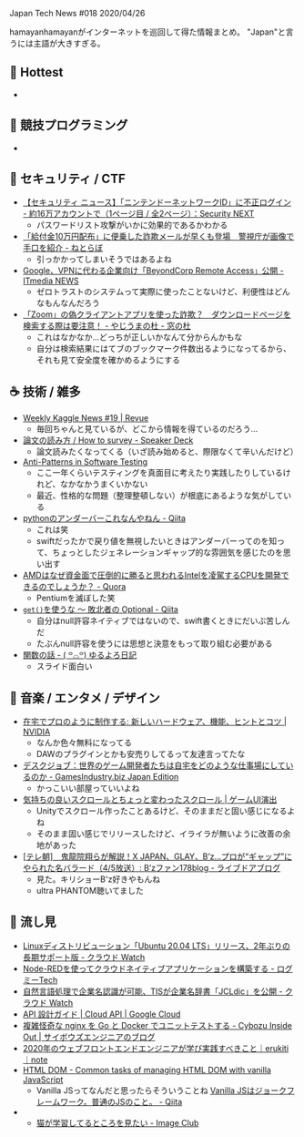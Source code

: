 Japan Tech News #018 2020/04/26

hamayanhamayanがインターネットを巡回して得た情報まとめ。
"Japan"と言うには主語が大きすぎる。

## 🎉 Hottest

- 

## 💪 競技プログラミング

- 

## 👻 セキュリティ / CTF

- [【セキュリティ ニュース】「ニンテンドーネットワークID」に不正ログイン - 約16万アカウントで（1ページ目 / 全2ページ）：Security NEXT](http://www.security-next.com/114457)
    - パスワードリスト攻撃がいかに効果的であるかわかる
- [「給付金10万円配布」に便乗した詐欺メールが早くも登場　警視庁が画像で手口を紹介 - ねとらぼ](https://nlab.itmedia.co.jp/nl/articles/2004/21/news130.html)
    - 引っかかってしまいそうではあるよね
- [Google、VPNに代わる企業向け「BeyondCorp Remote Access」公開 - ITmedia NEWS](https://www.itmedia.co.jp/news/articles/2004/21/news059.html)
    - ゼロトラストのシステムって実際に使ったことないけど、利便性はどんなもんなんだろう
- [「Zoom」の偽クライアントアプリを使った詐欺？　ダウンロードページを検索する際は要注意！ - やじうまの杜 - 窓の杜](https://forest.watch.impress.co.jp/docs/serial/yajiuma/1249533.html)
    - これはなかなか…どっちが正しいかなんて分からんかもな
    - 自分は検索結果にはてブのブックマーク件数出るようになってるから、それも見て安全度を確かめるようにする

## ☕ 技術 / 雑多

- [Weekly Kaggle News #19 | Revue](https://www.getrevue.co/profile/upura/issues/weekly-kaggle-news-19-241395)
    - 毎回ちゃんと見ているが、どこから情報を得ているのだろう…
- [論文の読み方 / How to survey - Speaker Deck](https://speakerdeck.com/kaityo256/how-to-survey)
    - 論文読みたくなってくる（いざ読み始めると、際限なくて辛いんだけど）
- [Anti-Patterns in Software Testing](https://www.softwaretestingmagazine.com/knowledge/anti-patterns-in-software-testing/)
    - ここ一年くらいテスティングを真面目に考えたり実践したりしているけれど、なかなかうまくいかない
    - 最近、性格的な問題（整理整頓しない）が根底にあるような気がしている
- [pythonのアンダーバーこれなんやねん - Qiita](https://qiita.com/kiii142/items/6879cb065ad4c5f0b901)
    - これは笑
    - swiftだったかで戻り値を無視したいときはアンダーバーってのを知って、ちょっとしたジェネレーションギャップ的な雰囲気を感じたのを思い出す
- [AMDはなぜ資金面で圧倒的に勝ると思われるIntelを凌駕するCPUを開発できるのでしょうか？ - Quora](https://jp.quora.com/AMD-ha-naze-shikin-men-de-attouteki-ni-masaru-to-omoi-wareru-Intel-wo-ryouga-suru-CPU-wo-kaihatsu-dekiru-node-shou-ka)
    - Pentiumを滅ぼした笑
- [`get()`を使うな ～ 敗北者の Optional - Qiita](https://qiita.com/BlueRayi/items/ef46496ef2ef36b9cbb7)
    - 自分はnull許容ネイティブではないので、swift書くときにだいぶ苦しんだ
    - たぶんnull許容を使うには思想と決意をもって取り組む必要がある
- [関数の話 - ( ꒪⌓꒪) ゆるよろ日記](https://yuroyoro.hatenablog.com/entry/2018/04/03/112830)
    - スライド面白い

## 🎵 音楽 / エンタメ / デザイン

- [在宅でプロのように制作する: 新しいハードウェア、機能、ヒントとコツ | NVIDIA](https://blogs.nvidia.co.jp/2020/04/23/rtx-studio-create-from-home/)
    - なんか色々無料になってる
    - DAWのプラグインとかも安売りしてるって友達言ってたな　
- [デスクジョブ：世界のゲーム開発者たちは自宅をどのような仕事場にしているのか - GamesIndustry.biz Japan Edition](https://jp.gamesindustry.biz/article/2004/20042403/)
    - かっこいい部屋っていいよね
- [気持ちの良いスクロールとちょっと変わったスクロール | ゲームUI演出](https://gameanimation.info/archives/1485)
    - Unityでスクロール作ったことあるけど、そのままだと固い感じになるよね
    - そのまま固い感じでリリースしたけど、イライラが無いように改善の余地があった
- [[テレ朝]　鬼龍院翔らが解説！X JAPAN、GLAY、B’z…プロが“ギャップ”にやられた名バラード（4/5放送）: B’zファン178blog - ライブドアブログ](http://bztak1783.livedoor.biz/archives/52092810.html)
    - 見た。キリショーB'z好きやもんね
    - ultra PHANTOM聴いてました

## 👀 流し見

- [Linuxディストリビューション「Ubuntu 20.04 LTS」リリース、2年ぶりの長期サポート版 - クラウド Watch](https://cloud.watch.impress.co.jp/docs/news/1249294.html)
- [Node-REDを使ってクラウドネイティブアプリケーションを構築する - ログミーTech](https://logmi.jp/tech/articles/322772)
- [自然言語処理で企業名認識が可能、TISが企業名辞書「JCLdic」を公開 - クラウド Watch](https://cloud.watch.impress.co.jp/docs/news/1248209.html)
- [API 設計ガイド  |  Cloud API  |  Google Cloud](https://cloud.google.com/apis/design?hl=ja)
- [複雑怪奇な nginx を Go と Docker でユニットテストする - Cybozu Inside Out | サイボウズエンジニアのブログ](https://blog.cybozu.io/entry/2020/04/16/080000)
- [2020年のウェブフロントエンドエンジニアが学び実践すべきこと｜erukiti｜note](https://note.com/erukiti/n/n38495d44386a)
- [HTML DOM - Common tasks of managing HTML DOM with vanilla JavaScript](https://htmldom.dev/)
    - Vanilla JSってなんだと思ったらそういうことね [Vanilla JSはジョークフレームワーク。普通のJSのこと。 - Qiita](https://qiita.com/tyoukan__/items/e4582c6774748b7f96cd)
- - [猫が学習してるところを見たい - Image Club](https://i-m-a-g-e.club/cat-education/)